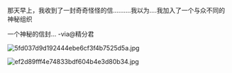 那天早上，我收到了一封奇奇怪怪的信..........我以为….我加入了一个与众不同的神秘组织

一个神秘的信封...  -via@精分君

![5fd037d9d192444ebe6cf3f4b7525d5a.jpg](https://wxlzmt.github.io/cdn1/ext/qw/groups/30117/5fd037d9d192444ebe6cf3f4b7525d5a.jpg)

![ef2d89fff4e74833bdf604b4e3d80b34.jpg](https://wxlzmt.github.io/cdn1/ext/qw/groups/30117/ef2d89fff4e74833bdf604b4e3d80b34.jpg)
